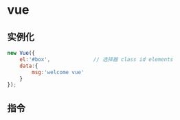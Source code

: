 # vue

## 实例化

```javascript
new Vue({
    el:'#box',              // 选择器 class id elements
    data:{
        msg:'welcome vue'
    }
});
```        

## 指令


